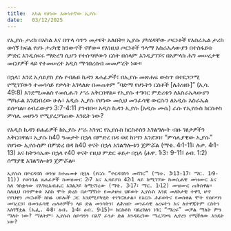```yaml
---
title:  አካል የሆነው እውነተኛው ኢያሱ
date:   03/12/2025
---
```


የኢያሱ ታሪክ በአካል እና በጥላ ሳጥን መታየት አለበት። ኢያሱ ያካሄዳቸው ጦርነቶች የእስራኤል ታሪክ ወሳኝ ክፍል የሆኑ ታሪካዊ ክንውኖች ናቸው። የእነዚህ ጦርነቶች ዓላማ እስራኤላውያን በተስፋይቱ ምድር እንዲሰፍሩ ማድረግ ሲሆን የተሰጣቸውን ርስት በሰላም እንዲያገኙና በአምላክ ሕግ መሠረታዊ መርሆዎች ላይ የተመሠረተ አዲስ ማኅበረሰብ መመሥረት ነው።

በኋላ፣ እንደ ኢሳይያስ ያሉ የብሉይ ኪዳን ጸሐፊዎች፣ በኢያሱ መጽሐፍ ውስጥ በተደጋጋሚ የሚገኘውን ተመሳሳይ የቃላት አገላለጽ በመጠቀም “ባድማ የሆኑትን ርስቶች [ለሕዝቡ]” (ኢሳ. 49:8) እንደሚመልስ የመሲሑን ሥራ አቅርበዋል። የኢያሱ ተግባር ምድሪቱን ለእስራኤላውያን ማካፈል እንደነበረው ሁሉ፣ አዲሱ ኢያሱ የሆነው መሲህ መንፈሳዊ ውርሱን ለአዲሱ እስራኤል ይሰጣል። ዕብራውያን 3:7-4:11 ያንብቡ። አዲስ ኪዳን ኢያሱ (አዲሱ ሙሴ) ራሱ የኢየሱስ ክርስቶስ ምሳሌ መሆኑን የሚያረጋግጠው እንዴት ነው?

የአዲስ ኪዳን ፀሐፊዎች ከኢያሱ ሥራ አንፃር የኢየሱስ ክርስቶስን አገልግሎት ብዙ ገፅታዎችን አቅርበዋል። ኢያሱ ከ40 ዓመታት በኋላ በምድረ በዳ ወደ ከነዓን እንደገባ፣ “ምሳሌያዊው ኢያሱ” የሆነው ኢየሱስም በምድረ በዳ ከ40 ቀናት በኋላ አገልግሎቱን ጀምሯል (ማቴ. 4፡1-11፣ ሉቃ. 4፡1-13) እና ከትንሳኤው በኋላ የ40 ቀናት የዚህ ምድር ቆይታ በኋላ (ሐዋ. 1፡3፣ 9-11፤ ዕብ. 1:2) ሰማያዊ አገልግሎቱን ጀምሯል።

`ኢየሱስ በዮርዳኖስ ወንዝ ከተጠመቀ በኋላ (የርሱ “ዮርዳኖስን መሻገር” (ማቴ. 3፡13-17፣ ማር. 1፡9-11)) የወንጌል ጸሐፊዎች ከመዝሙር 2፡7 እና ኢሳይያስ 42፡1 ላይ ከሚገኘው ከመሲሐዊ መዝሙር እና ስለ ጎስቋላው የእግዚአብሔር አገልጋይ ከሚናገረው (ማቴ. 3፡17፣ ማር. 1፡12) መዝሙር ጠቅሰዋል። ስለዚህ በጥምቀቱ እስከ ሞት ድረስ በታማኝነት የመታዘዝ ህይወት ኢየሱስ እንደ መለኮታዊ ተዋጊ ሆኖ የያህዌን ጦርነቶች ከክፉ ሀይሎች ጋር እንደሚያካሂድ ተነግሮለታል። የእርሱ ሕይወትና የመስቀል ሞት የሰይጣን መባረርን፣ በመንፈሳዊ ጠላቶቻችን ላይ ድል መንሳትን፣ ለሕዝቡ መንፈሳዊ ዕረፍትን እና ለተዋጁትም ርስትን አስገኝቷል (ኤፌ. 4፡8፣ ዕብ. 1፡4፣ ዕብ. 9፡15)። ክርስቶስ ባደረገልን ነገር “ማረፍ” መቻል ማለት ምን ማለት ነው? ማለትም፣ ኢየሱስ ሰይጣንን በእኛ ፈንታ ድል እንዳደረገው ማረጋገጫ ሊኖረን የሚችለው እንዴት ነው?`
